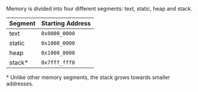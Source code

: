 Memory is divided into four different segments: text, static, heap and stack. 

| Segment | Starting Address |
| ------- | ---------------- |
| text    | `0x0000_0000`    |
| static  | `0x1000_0000`    |
| heap    | `0x1000_8000`    |
| stack*  | `0x7fff_fff0`    |

\* Unlike other memory segments, the stack grows towards smaller addresses.